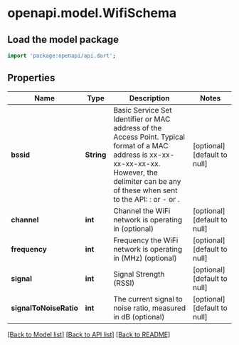 # openapi.model.WifiSchema

## Load the model package
```dart
import 'package:openapi/api.dart';
```

## Properties
Name | Type | Description | Notes
------------ | ------------- | ------------- | -------------
**bssid** | **String** | Basic Service Set Identifier or MAC address of the Access Point. Typical format of a MAC address is xx-xx-xx-xx-xx-xx. However, the delimiter can be any of these when sent to the API: : or - or . | [optional] [default to null]
**channel** | **int** | Channel the WiFi network is operating in (optional) | [optional] [default to null]
**frequency** | **int** | Frequency the WiFi network is operating in (MHz) (optional) | [optional] [default to null]
**signal** | **int** | Signal Strength (RSSI) | [optional] [default to null]
**signalToNoiseRatio** | **int** | The current signal to noise ratio, measured in dB (optional) | [optional] [default to null]

[[Back to Model list]](../README.md#documentation-for-models) [[Back to API list]](../README.md#documentation-for-api-endpoints) [[Back to README]](../README.md)


